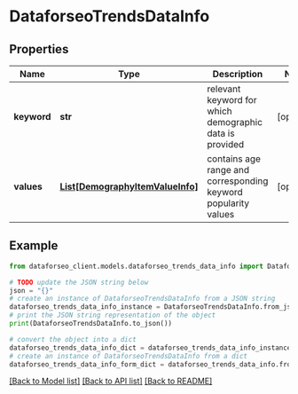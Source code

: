 # DataforseoTrendsDataInfo


## Properties

Name | Type | Description | Notes
------------ | ------------- | ------------- | -------------
**keyword** | **str** | relevant keyword for which demographic data is provided | [optional] 
**values** | [**List[DemographyItemValueInfo]**](DemographyItemValueInfo.md) | contains age range and corresponding keyword popularity values | [optional] 

## Example

```python
from dataforseo_client.models.dataforseo_trends_data_info import DataforseoTrendsDataInfo

# TODO update the JSON string below
json = "{}"
# create an instance of DataforseoTrendsDataInfo from a JSON string
dataforseo_trends_data_info_instance = DataforseoTrendsDataInfo.from_json(json)
# print the JSON string representation of the object
print(DataforseoTrendsDataInfo.to_json())

# convert the object into a dict
dataforseo_trends_data_info_dict = dataforseo_trends_data_info_instance.to_dict()
# create an instance of DataforseoTrendsDataInfo from a dict
dataforseo_trends_data_info_form_dict = dataforseo_trends_data_info.from_dict(dataforseo_trends_data_info_dict)
```
[[Back to Model list]](../README.md#documentation-for-models) [[Back to API list]](../README.md#documentation-for-api-endpoints) [[Back to README]](../README.md)


